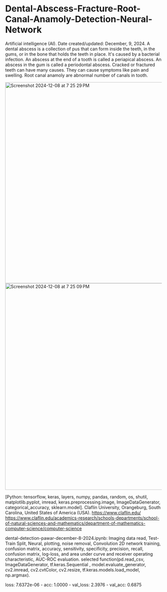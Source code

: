# Dental-Abscess-Fracture-Root-Canal-Anamoly-Detection-Neural-Network
Artificial intelligence (AI). Date created/updated: December, 9, 2024.
A dental abscess is a collection of pus that can form inside the teeth, in the gums, or in the bone that holds the teeth in place. It's caused by a bacterial infection. An abscess at the end of a tooth is called a periapical abscess. An abscess in the gum is called a periodontal abscess.
Cracked or fractured teeth can have many causes. They can cause symptoms like pain and swelling. Root canal anamoly are abnormal number of canals in tooth.

<img width="647" alt="Screenshot 2024-12-08 at 7 25 29 PM" src="https://github.com/user-attachments/assets/51fa2ecd-f175-410e-b8ad-259e36f948c2">

<img width="665" alt="Screenshot 2024-12-08 at 7 25 09 PM" src="https://github.com/user-attachments/assets/27dc1ae1-747e-4930-ae4f-7b72a157962e">

[Python: tensorflow, keras, layers, numpy, pandas, random, os, shutil, matplotlib.pyplot, imread, keras.preprocessing.image, ImageDataGenerator, categorical_accuracy, sklearn.model].
Claflin University, Orangeburg, South Carolina, United States of America (USA). 
https://www.claflin.edu/
https://www.claflin.edu/academics-research/schools-departments/school-of-natural-sciences-and-mathematics/department-of-mathematics-computer-science/computer-science

dental-detection-pawar-december-8-2024.ipynb: Imaging data read, Test-Train Split, Neural, plotting, noise removal, Convolution 2D network training, confusion matrix, accuracy, sensitivity, specificity, precision, recall, confusion matrix, log-loss, and area under curve and receiver operating characteristic, AUC-ROC evaluation.
selected function(pd.read_csv, ImageDataGenerator, tf.keras.Sequential
, model.evaluate_generator, cv2.imread, cv2.cvtColor, cv2.resize, tf.keras.models.load_model, np.argmax).

loss: 7.6372e-06 - acc: 1.0000 - val_loss: 2.3976 - val_acc: 0.6875
